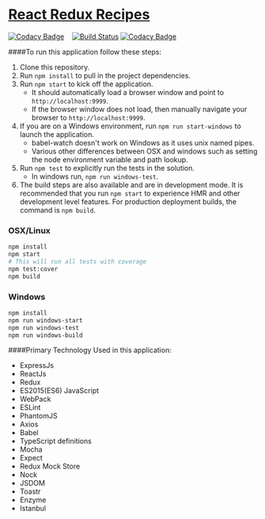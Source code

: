 # <a href='#'>React Redux Recipes</a>


[![Codacy Badge](https://api.codacy.com/project/badge/Grade/7e15c62b3b5e45d09f063ed8f311d2c4)](https://www.codacy.com/app/oshalygin/ReactReduxRecipes?utm_source=github.com&amp;utm_medium=referral&amp;utm_content=oshalygin/ReactReduxRecipes&amp;utm_campaign=badger)
&nbsp;&nbsp; [![Build Status](https://travis-ci.org/oshalygin/ReactReduxRecipes.svg?branch=master)](https://travis-ci.org/oshalygin/ReactReduxRecipes)
[![Codacy Badge](https://api.codacy.com/project/badge/Grade/7e15c62b3b5e45d09f063ed8f311d2c4)](https://www.codacy.com/app/oshalygin/ReactReduxRecipes?utm_source=github.com&amp;utm_medium=referral&amp;utm_content=oshalygin/ReactReduxRecipes&amp;utm_campaign=Badge_Grade)


####To run this application follow these steps:
1.  Clone this repository.
2.  Run  `npm install`  to pull in the project dependencies.
3.  Run  `npm start`  to kick off the application.
    * It should automatically load a browser window and point to  `http://localhost:9999`.
    * If the browser window does not load, then manually navigate your browser to  `http://localhost:9999`.
3.  If you are on a Windows environment, run `npm run start-windows` to launch the application.
    * babel-watch doesn't work on Windows as it uses unix named pipes.
    * Various other differences between OSX and windows such as setting the node environment variable and path lookup.
4.  Run `npm test` to explicitly run the tests in the solution.
    * In windows run, `npm run windows-test`.
5.  The build steps are also available and are in development mode. It is recommended that you run `npm start` to experience HMR and other development level features.  For production deployment builds, the command is `npm build`.

### OSX/Linux
```sh
npm install
npm start
# This will run all tests with coverage
npm test:cover 
npm build
```

### Windows
```sh
npm install
npm run windows-start
npm run windows-test
npm run windows-build
```

####Primary Technology Used in this application:
* ExpressJs
* ReactJs
* Redux
* ES2015(ES6) JavaScript
* WebPack
* ESLint
* PhantomJS
* Axios
* Babel
* TypeScript definitions
* Mocha
* Expect
* Redux Mock Store
* Nock
* JSDOM
* Toastr
* Enzyme
* Istanbul
